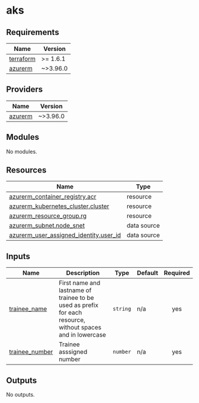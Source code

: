 # aks

<!-- BEGINNING OF PRE-COMMIT-TERRAFORM DOCS HOOK -->
## Requirements

| Name | Version |
|------|---------|
| <a name="requirement_terraform"></a> [terraform](#requirement\_terraform) | >= 1.6.1 |
| <a name="requirement_azurerm"></a> [azurerm](#requirement\_azurerm) | ~>3.96.0 |

## Providers

| Name | Version |
|------|---------|
| <a name="provider_azurerm"></a> [azurerm](#provider\_azurerm) | ~>3.96.0 |

## Modules

No modules.

## Resources

| Name | Type |
|------|------|
| [azurerm_container_registry.acr](https://registry.terraform.io/providers/hashicorp/azurerm/latest/docs/resources/container_registry) | resource |
| [azurerm_kubernetes_cluster.cluster](https://registry.terraform.io/providers/hashicorp/azurerm/latest/docs/resources/kubernetes_cluster) | resource |
| [azurerm_resource_group.rg](https://registry.terraform.io/providers/hashicorp/azurerm/latest/docs/resources/resource_group) | resource |
| [azurerm_subnet.node_snet](https://registry.terraform.io/providers/hashicorp/azurerm/latest/docs/data-sources/subnet) | data source |
| [azurerm_user_assigned_identity.user_id](https://registry.terraform.io/providers/hashicorp/azurerm/latest/docs/data-sources/user_assigned_identity) | data source |

## Inputs

| Name | Description | Type | Default | Required |
|------|-------------|------|---------|:--------:|
| <a name="input_trainee_name"></a> [trainee\_name](#input\_trainee\_name) | First name and lastname of trainee to be used as prefix for each resource, without spaces and in lowercase | `string` | n/a | yes |
| <a name="input_trainee_number"></a> [trainee\_number](#input\_trainee\_number) | Trainee asssigned number | `number` | n/a | yes |

## Outputs

No outputs.
<!-- END OF PRE-COMMIT-TERRAFORM DOCS HOOK -->
